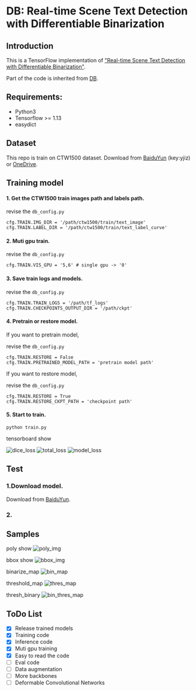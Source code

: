 # DB: Real-time Scene Text Detection with Differentiable Binarization


## Introduction
This is a TensorFlow implementation of ["Real-time Scene Text Detection with Differentiable Binarization"](https://arxiv.org/abs/1911.08947).

Part of the code is inherited from [DB](https://github.com/MhLiao/DB).


## Requirements:
- Python3
- Tensorflow >= 1.13 
- easydict

## Dataset
This repo is train on CTW1500 dataset.
Download from [BaiduYun](https://pan.baidu.com/s/1yG_191LemrQa7K0h7Wispw) (key:yjiz) or 
[OneDrive](https://1drv.ms/u/s!Aplwt7jiPGKilH4XzZPoKrO7Aulk).


## Training model
#### 1. Get the CTW1500 train images path and labels path.

revise the `db_config.py`

    cfg.TRAIN.IMG_DIR = '/path/ctw1500/train/text_image'
    cfg.TRAIN.LABEL_DIR = '/path/ctw1500/train/text_label_curve'

#### 2. Muti gpu train.

revise the `db_config.py`

    cfg.TRAIN.VIS_GPU = '5,6' # single gpu -> '0'
    
#### 3. Save train logs and models.

revise the `db_config.py`

    cfg.TRAIN.TRAIN_LOGS = '/path/tf_logs'
    cfg.TRAIN.CHECKPOINTS_OUTPUT_DIR = '/path/ckpt'
    
#### 4. Pretrain or restore model.

If you want to pretrain model,

revise the `db_config.py`

    cfg.TRAIN.RESTORE = False
    cfg.TRAIN.PRETRAINED_MODEL_PATH = 'pretrain model path'
    
If you want to restore model,

revise the `db_config.py`

    cfg.TRAIN.RESTORE = True
    cfg.TRAIN.RESTORE_CKPT_PATH = 'checkpoint path'

#### 5. Start to train.

    python train.py

tensorboard show

![dice_loss](figures/1.png)
![total_loss](figures/2.png)
![model_loss](figures/3.png)


## Test

### 1.Download model.
Download from [BaiduYun]().

### 2.


## Samples

poly show 
![poly_img](figures/1039_polyshow.jpg) 

bbox show
![bbox_img](figures/1039_bboxshow.jpg)

binarize_map
![bin_map](figures/1039_binarize_map.jpg)

threshold_map
![thres_map](figures/1039_threshold_map.jpg)

thresh_binary
![bin_thres_map](figures/1039_thresh_binary.jpg)

## ToDo List

- [x] Release trained models
- [x] Training code
- [x] Inference code
- [x] Muti gpu training
- [x] Easy to read the code
- [ ] Eval code
- [ ] Data augmentation
- [ ] More backbones
- [ ] Deformable Convolutional Networks